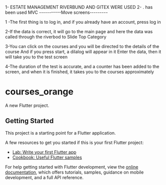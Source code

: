 1- ESTATE MANAGEMENT RIVERBUND AND GITEX WERE USED 2- . has been used MVC -----------Move
screens---------

1 -The first thing is to log in, and if you already have an account, press log in

2-If the data is correct, it will go to the main page and here the data was called through the
riverbod to Slide Top Category

3-You can click on the courses and you will be directed to the details of the course And if you
press start, a dilalog will appear in it Enter the data, then it will take you to the test screen

4-The duration of the test is accurate, and a counter has been added to the screen, and when it is
finished, it takes you to the courses approximately

# courses_orange

A new Flutter project.

## Getting Started

This project is a starting point for a Flutter application.

A few resources to get you started if this is your first Flutter project:

- [Lab: Write your first Flutter app](https://docs.flutter.dev/get-started/codelab)
- [Cookbook: Useful Flutter samples](https://docs.flutter.dev/cookbook)

For help getting started with Flutter development, view the
[online documentation](https://docs.flutter.dev/), which offers tutorials, samples, guidance on
mobile development, and a full API reference.
